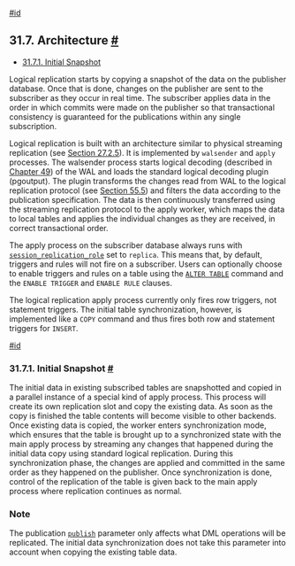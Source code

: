 [#id](#LOGICAL-REPLICATION-ARCHITECTURE)

## 31.7. Architecture [#](#LOGICAL-REPLICATION-ARCHITECTURE)

* [31.7.1. Initial Snapshot](logical-replication-architecture#LOGICAL-REPLICATION-SNAPSHOT)

Logical replication starts by copying a snapshot of the data on the publisher database. Once that is done, changes on the publisher are sent to the subscriber as they occur in real time. The subscriber applies data in the order in which commits were made on the publisher so that transactional consistency is guaranteed for the publications within any single subscription.

Logical replication is built with an architecture similar to physical streaming replication (see [Section 27.2.5](warm-standby#STREAMING-REPLICATION)). It is implemented by `walsender` and `apply` processes. The walsender process starts logical decoding (described in [Chapter 49](logicaldecoding)) of the WAL and loads the standard logical decoding plugin (pgoutput). The plugin transforms the changes read from WAL to the logical replication protocol (see [Section 55.5](protocol-logical-replication)) and filters the data according to the publication specification. The data is then continuously transferred using the streaming replication protocol to the apply worker, which maps the data to local tables and applies the individual changes as they are received, in correct transactional order.

The apply process on the subscriber database always runs with [`session_replication_role`](runtime-config-client#GUC-SESSION-REPLICATION-ROLE) set to `replica`. This means that, by default, triggers and rules will not fire on a subscriber. Users can optionally choose to enable triggers and rules on a table using the [`ALTER TABLE`](sql-altertable) command and the `ENABLE TRIGGER` and `ENABLE RULE` clauses.

The logical replication apply process currently only fires row triggers, not statement triggers. The initial table synchronization, however, is implemented like a `COPY` command and thus fires both row and statement triggers for `INSERT`.

[#id](#LOGICAL-REPLICATION-SNAPSHOT)

### 31.7.1. Initial Snapshot [#](#LOGICAL-REPLICATION-SNAPSHOT)

The initial data in existing subscribed tables are snapshotted and copied in a parallel instance of a special kind of apply process. This process will create its own replication slot and copy the existing data. As soon as the copy is finished the table contents will become visible to other backends. Once existing data is copied, the worker enters synchronization mode, which ensures that the table is brought up to a synchronized state with the main apply process by streaming any changes that happened during the initial data copy using standard logical replication. During this synchronization phase, the changes are applied and committed in the same order as they happened on the publisher. Once synchronization is done, control of the replication of the table is given back to the main apply process where replication continues as normal.

### Note

The publication [`publish`](sql-createpublication#SQL-CREATEPUBLICATION-WITH-PUBLISH) parameter only affects what DML operations will be replicated. The initial data synchronization does not take this parameter into account when copying the existing table data.